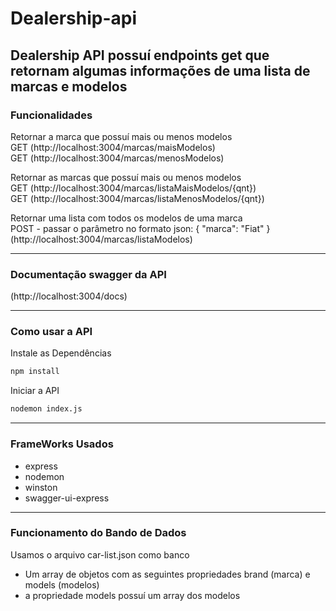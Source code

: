 # Dealership-api

## Dealership API possuí endpoints get que retornam algumas informações de uma lista de marcas e modelos

### Funcionalidades

Retornar a marca que possuí mais ou menos modelos<br>
GET (http://localhost:3004/marcas/maisModelos)<br>
GET (http://localhost:3004/marcas/menosModelos)

Retornar as marcas que possuí mais ou menos modelos<br>
GET (http://localhost:3004/marcas/listaMaisModelos/{qnt})<br>
GET (http://localhost:3004/marcas/listaMenosModelos/{qnt})


Retornar uma lista com todos os modelos de uma marca<br>
POST - passar o parâmetro no formato json: { "marca": "Fiat" }<br>
(http://localhost:3004/marcas/listaModelos)

---

### Documentação swagger da API

(http://localhost:3004/docs)

---

### Como usar a API

Instale as Dependências
```bash
npm install
```

Iniciar a API
```bash
nodemon index.js
```

---

### FrameWorks Usados
- express
- nodemon
- winston
- swagger-ui-express

---

### Funcionamento do Bando de Dados
Usamos o arquivo car-list.json como banco<br>
- Um array de objetos com as seguintes propriedades brand (marca) e models (modelos)
- a propriedade models possuí um array dos modelos
